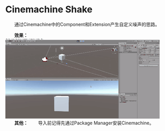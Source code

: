 # Cinemachine Shake

&emsp;&emsp;通过Cinemachine中的Component和Extension产生自定义噪声的思路。  

&emsp;&emsp;**效果：**  
![](show.gif) 
&emsp;&emsp;**其他：** 
&emsp;&emsp;导入前记得先通过Package Manager安装Cinemachine。  